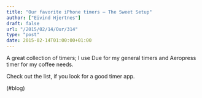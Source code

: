 ```yaml
---
title: "Our favorite iPhone timers – The Sweet Setup"
author: ["Eivind Hjertnes"]
draft: false
url: "/2015/02/14/Our/314"
type: "post"
date: 2015-02-14T01:00:00+01:00
---
```


A great collection of timers; I use Due for my general timers and
Aeropress timer for my coffee needs.

Check out the list, if you look for a good timer app.

(#blog)
